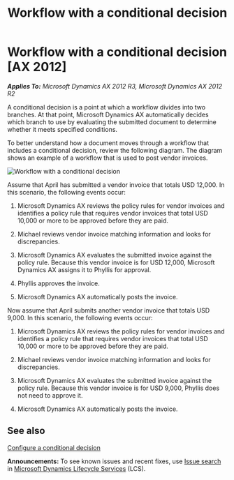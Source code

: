﻿---
title: Workflow with a conditional decision
TOCTitle: Workflow with a conditional decision
ms:assetid: c344c2aa-ea34-4081-9713-455ef069d49b
ms:mtpsurl: https://technet.microsoft.com/en-us/library/JJ618308(v=AX.60)
ms:contentKeyID: 49105577
ms.date: 04/18/2014
mtps_version: v=AX.60
---

# Workflow with a conditional decision [AX 2012]


_**Applies To:** Microsoft Dynamics AX 2012 R3, Microsoft Dynamics AX 2012 R2_

A conditional decision is a point at which a workflow divides into two branches. At that point, Microsoft Dynamics AX automatically decides which branch to use by evaluating the submitted document to determine whether it meets specified conditions.

To better understand how a document moves through a workflow that includes a conditional decision, review the following diagram. The diagram shows an example of a workflow that is used to post vendor invoices.

![Workflow with a conditional decision](images/JJ618308.Workflow_WithConditionalDecision(AX.60).gif "Workflow with a conditional decision")

Assume that April has submitted a vendor invoice that totals USD 12,000. In this scenario, the following events occur:

1.  Microsoft Dynamics AX reviews the policy rules for vendor invoices and identifies a policy rule that requires vendor invoices that total USD 10,000 or more to be approved before they are paid.

2.  Michael reviews vendor invoice matching information and looks for discrepancies.

3.  Microsoft Dynamics AX evaluates the submitted invoice against the policy rule. Because this vendor invoice is for USD 12,000, Microsoft Dynamics AX assigns it to Phyllis for approval.

4.  Phyllis approves the invoice.

5.  Microsoft Dynamics AX automatically posts the invoice.

Now assume that April submits another vendor invoice that totals USD 9,000. In this scenario, the following events occur:

1.  Microsoft Dynamics AX reviews the policy rules for vendor invoices and identifies a policy rule that requires vendor invoices that total USD 10,000 or more to be approved before they are paid.

2.  Michael reviews vendor invoice matching information and looks for discrepancies.

3.  Microsoft Dynamics AX evaluates the submitted invoice against the policy rule. Because this vendor invoice is for USD 9,000, Phyllis does not need to approve it.

4.  Microsoft Dynamics AX automatically posts the invoice.

## See also

[Configure a conditional decision](configure-a-conditional-decision.md)

  
**Announcements:** To see known issues and recent fixes, use [Issue search](http://go.microsoft.com/fwlink/?linkid=389258) in [Microsoft Dynamics Lifecycle Services](http://go.microsoft.com/fwlink/?linkid=306505) (LCS).

